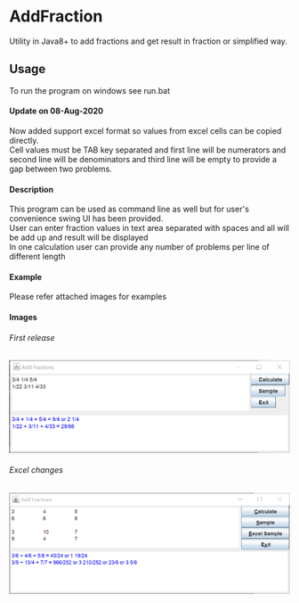 # AddFraction
Utility in Java8+ to add fractions and get result in fraction or simplified way.

## Usage<br>
To run the program on windows see run.bat<br>

#### Update on 08-Aug-2020<br>
Now added support excel format so values from excel cells can be copied directly.<br>
Cell values must be TAB key separated and first line will be numerators and second line will be denominators and third line will be empty to provide a gap between two problems.<br>

#### Description<br>
This program can be used as command line as well but for user's convenience swing UI has been provided.<br>
User can enter fraction values in text area separated with spaces and all will be add up and result will be displayed<br>
In one calculation user can provide any number of problems per line of different length<br>

#### Example<br>
Please refer attached images for examples<br>

#### Images<br>
###### First release<br>
![Image of Yaktocat](https://github.com/svermaji/AddFraction/blob/master/add-fraction.png) 
###### Excel changes<br>
![Image of Yaktocat](https://github.com/svermaji/AddFraction/blob/master/add-fraction-excel.png) 
